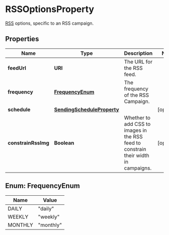 

# RSSOptionsProperty

[RSS](https://mailchimp.com/help/share-your-blog-posts-with-mailchimp/) options, specific to an RSS campaign.

## Properties

| Name | Type | Description | Notes |
|------------ | ------------- | ------------- | -------------|
|**feedUrl** | **URI** | The URL for the RSS feed. |  |
|**frequency** | [**FrequencyEnum**](#FrequencyEnum) | The frequency of the RSS Campaign. |  |
|**schedule** | [**SendingScheduleProperty**](SendingScheduleProperty.md) |  |  [optional] |
|**constrainRssImg** | **Boolean** | Whether to add CSS to images in the RSS feed to constrain their width in campaigns. |  [optional] |



## Enum: FrequencyEnum

| Name | Value |
|---- | -----|
| DAILY | &quot;daily&quot; |
| WEEKLY | &quot;weekly&quot; |
| MONTHLY | &quot;monthly&quot; |



